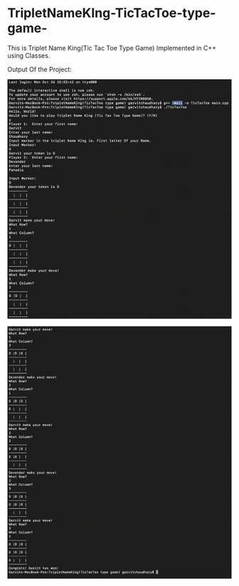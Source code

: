 # TripletNameKIng-TicTacToe-type-game-
This is Triplet Name King(Tic Tac Toe Type Game) Implemented in C++ using Classes.

Output Of the Project:

![alt-text](https://github.com/garvitchaudhary9/TripletNameKIng-TicTacToe-type-game-/blob/main/ScreenShot1.png)

![alt-text](https://github.com/garvitchaudhary9/TripletNameKIng-TicTacToe-type-game-/blob/main/ScreenShot2.png)

